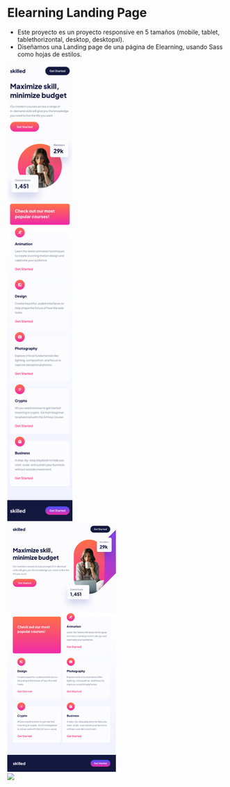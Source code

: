 # Elearning Landing Page

- Este proyecto es un proyecto responsive en 5 tamaños (mobile, tablet, tablethorizontal, desktop, desktopxl).
- Diseñamos una Landing page de una página de Elearning, usando Sass como hojas de estilos.

<img src="../../vistas/elearning-responsive-mobile.png" width="150px">
<br>
<img src="../../vistas/elearning-responsive-tablet.png" width="250px">
<br>
<img src="../../vistas/elearning-responsive-desktop.png">

